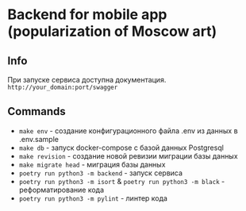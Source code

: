 # Backend for mobile app (popularization of Moscow art)

## Info
При запуске сервиса доступна документация. `http://your_domain:port/swagger`

## Commands
* `make env` - создание конфигурационного файла .env из данных в .env.sample
* `make db` - запуск docker-compose с базой данных Postgresql
* `make revision` - создание новой ревизии миграции базы данных
* `make migrate head` - миграция базы данных
* `poetry run python3 -m backend` - запуск сервиса
* `poetry run python3 -m isort` & `poetry run python3 -m black` - реформатирование кода
* `poetry run python3 -m pylint` - линтер кода
